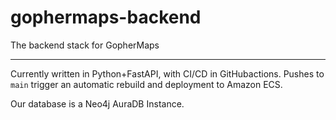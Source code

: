 # gophermaps-backend

The backend stack for GopherMaps

---

Currently written in Python+FastAPI, with CI/CD in GitHubactions. Pushes to `main` trigger an automatic rebuild and deployment to Amazon ECS.

Our database is a Neo4j AuraDB Instance.
